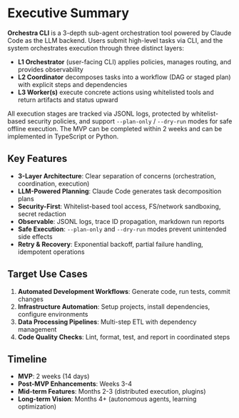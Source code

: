 # Executive Summary

**Orchestra CLI** is a 3-depth sub-agent orchestration tool powered by Claude Code as the LLM backend. Users submit high-level tasks via CLI, and the system orchestrates execution through three distinct layers:

- **L1 Orchestrator** (user-facing CLI) applies policies, manages routing, and provides observability
- **L2 Coordinator** decomposes tasks into a workflow (DAG or staged plan) with explicit steps and dependencies
- **L3 Worker(s)** execute concrete actions using whitelisted tools and return artifacts and status upward

All execution stages are tracked via JSONL logs, protected by whitelist-based security policies, and support `--plan-only` / `--dry-run` modes for safe offline execution. The MVP can be completed within 2 weeks and can be implemented in TypeScript or Python.

## Key Features

- **3-Layer Architecture**: Clear separation of concerns (orchestration, coordination, execution)
- **LLM-Powered Planning**: Claude Code generates task decomposition plans
- **Security-First**: Whitelist-based tool access, FS/network sandboxing, secret redaction
- **Observable**: JSONL logs, trace ID propagation, markdown run reports
- **Safe Execution**: `--plan-only` and `--dry-run` modes prevent unintended side effects
- **Retry & Recovery**: Exponential backoff, partial failure handling, idempotent operations

## Target Use Cases

1. **Automated Development Workflows**: Generate code, run tests, commit changes
2. **Infrastructure Automation**: Setup projects, install dependencies, configure environments
3. **Data Processing Pipelines**: Multi-step ETL with dependency management
4. **Code Quality Checks**: Lint, format, test, and report in coordinated steps

## Timeline

- **MVP**: 2 weeks (14 days)
- **Post-MVP Enhancements**: Weeks 3-4
- **Mid-term Features**: Months 2-3 (distributed execution, plugins)
- **Long-term Vision**: Months 4+ (autonomous agents, learning optimization)
